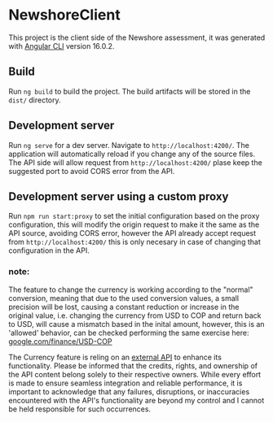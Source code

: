# NewshoreClient

This project is the client side of the Newshore assessment, it was generated with [Angular CLI](https://github.com/angular/angular-cli) version 16.0.2.

## Build

Run `ng build` to build the project. The build artifacts will be stored in the `dist/` directory.

## Development server

Run `ng serve` for a dev server. Navigate to `http://localhost:4200/`. The application will automatically reload if you change any of the source files.
The API side will allow request from `http://localhost:4200/` plase keep the suggested port to avoid CORS error from the API.

## Development server using a custom proxy

Run `npm run start:proxy` to set the initial configuration based on the proxy configuration, this will modify the origin request to make it the same as the API source, avoiding CORS error, however the API already accept request from `http://localhost:4200/` this is only necesary in case of changing that configuration in the API.


### note:
The feature to change the currency is working according to the "normal" conversion, meaning that due to the used conversion values, a small precision will be lost, causing a constant reduction or increase in the original value, i.e. changing the currency from USD to COP and return back to USD, will cause a mismatch based in the inital amount, however, this is an 'allowed' behavior, can be checked performing the same exercise here: [google.com/finance/USD-COP](https://www.google.com/finance/quote/USD-COP?sa=X&ved=2ahUKEwik5vq6k4-AAxXjTTABHWKuBzIQmY0JegQIBhAc)

The Currency feature is reling on an [external API](https://exchangerate.host/#/donate) to enhance its functionality. Please be informed that the credits, rights, and ownership of the API content belong solely to their respective owners. While every effort is made to ensure seamless integration and reliable performance, it is important to acknowledge that any failures, disruptions, or inaccuracies encountered with the API's functionality are beyond my control and I cannot be held responsible for such occurrences. 
